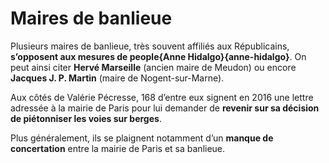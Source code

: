 # Maires de banlieue

Plusieurs maires de banlieue, très souvent affiliés aux Républicains, **s’opposent aux mesures de people{Anne Hidalgo}{anne-hidalgo}**. On peut ainsi citer **Hervé Marseille** (ancien maire de Meudon) ou encore **Jacques J. P. Martin** (maire de Nogent-sur-Marne).

Aux côtés de Valérie Pécresse, 168 d’entre eux signent en 2016 une lettre adressée à la mairie de Paris pour lui demander de **revenir sur sa décision de piétonniser les voies sur berges**.

Plus généralement, ils se plaignent notamment d’un **manque de concertation** entre la mairie de Paris et sa banlieue.
